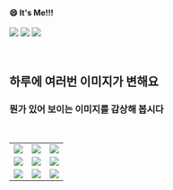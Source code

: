 <!--
#### 📫 How to reach me?
<a href="mailto:thquddnr123@gmail.com">
    <img 
        src="https://img.shields.io/badge/Gmail-d14836?style=flat-square&logo=Gmail&logoColor=white&link=mailto:thquddnr123@gmail.com"
        style="height : auto; margin-left : 60px; margin-right : 60px;"/>
</a>
-->
#### 😄 It's Me!!!

<a href="https://cybecho.notion.site/SBU-s-Archives-854ccd3338c2456a867956f26143998a" target="_blank"><img src="https://img.shields.io/badge/Portfolio-303030?style=for-the-badge&logo=Notion&logoColor=white"/></a>
<a href="https://www.instagram.com/junk_warrior_vintage/" target="_blank"><img src="https://img.shields.io/badge/@junk_warrir_vintage-E4405F?style=for-the-badge&logo=Instagram&logoColor=white"/></a>
<a href="https://www.behance.net/thquddnr125654" target="_blank"><img src="https://img.shields.io/badge/Behance-1769FF?style=for-the-badge&logo=Behance&logoColor=white"/></a>

</br>

## 하루에 여러번 이미지가 변해요
### 뭔가 있어 보이는 이미지를 감상해 봅시다

<!--
마크업 바로보기 사이트
https://dillinger.io/ 
-->
  <br/> <table>
<tr>
<td><a href='https://img.theqoo.net/img/rjIus.jpg'><img src='https://www.random-art.org/img/large/444559.jpg'></a></td>
<td><a href='https://name.ho9.me/'><img src='https://www.random-art.org/img/large/444507.jpg'></a></td>
<td><a href='https://longdogechallenge.com/'><img src='https://www.random-art.org/img/large/444604.jpg'></a></td>
</tr>
<tr>
<td><a href='https://kimjongillookingatthings.tumblr.com/'><img src='https://www.random-art.org/img/large/444567.jpg'></a></td>
<td><a href='https://pointerpointer.com/'><img src='https://www.random-art.org/img/large/444581.jpg'></a></td>
<td><a href='https://www.omfgdogs.com/#'><img src='https://www.random-art.org/img/large/444508.jpg'></a></td>
</tr>
<tr>
<td><a href='http://www.omglasergunspewpewpew.com/'><img src='https://www.random-art.org/img/large/444546.jpg'></a></td>
<td><a href='https://binarypiano.com/'><img src='https://www.random-art.org/img/large/444539.jpg'></a></td>
<td><a href='https://www.cameronsworld.net'><img src='https://www.random-art.org/img/large/444594.jpg'></a></td>
</tr>
</table>
